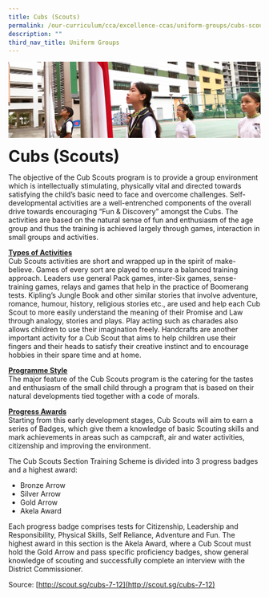 ```yaml
---
title: Cubs (Scouts)
permalink: /our-curriculum/cca/excellence-ccas/uniform-groups/cubs-scouts
description: ""
third_nav_title: Uniform Groups
---
```

![](/images/sub-banner.jpg)

**<font size=6>Cubs (Scouts)</font>**

The objective of the Cub Scouts program is to provide a group environment which is intellectually stimulating, physically vital and directed towards satisfying the child’s basic need to face and overcome challenges. Self-developmental activities are a well-entrenched components of the overall drive towards encouraging “Fun & Discovery” amongst the Cubs. The activities are based on the natural sense of fun and enthusiasm of the age group and thus the training is achieved largely through games, interaction in small groups and activities.

  

**<u>Types of Activities</u>**<br>
Cub Scouts activities are short and wrapped up in the spirit of make-believe. Games of every sort are played to ensure a balanced training approach. Leaders use general Pack games, inter-Six games, sense-training games, relays and games that help in the practice of Boomerang tests. Kipling’s Jungle Book and other similar stories that involve adventure, romance, humour, history, religious stories etc., are used and help each Cub Scout to more easily understand the meaning of their Promise and Law through analogy, stories and plays. Play acting such as charades also allows children to use their imagination freely. Handcrafts are another important activity for a Cub Scout that aims to help children use their fingers and their heads to satisfy their creative instinct and to encourage hobbies in their spare time and at home.

  

**<u>Programme Style</u>**<br>
The major feature of the Cub Scouts program is the catering for the tastes and enthusiasm of the small child through a program that is based on their natural developments tied together with a code of morals.

  

**<u>Progress Awards</u>**<br>
Starting from this early development stages, Cub Scouts will aim to earn a series of Badges, which give them a knowledge of basic Scouting skills and mark achievements in areas such as campcraft, air and water activities, citizenship and improving the environment.

  

The Cub Scouts Section Training Scheme is divided into 3 progress badges and a highest award:

*   Bronze Arrow
*   Silver Arrow
*   Gold Arrow
*   Akela Award

  

Each progress badge comprises tests for Citizenship, Leadership and Responsibility, Physical Skills, Self Reliance, Adventure and Fun. The highest award in this section is the Akela Award, where a Cub Scout must hold the Gold Arrow and pass specific proficiency badges, show general knowledge of scouting and successfully complete an interview with the District Commissioner.

  

Source: [http://scout.sg/cubs-7-12](http://scout.sg/cubs-7-12)